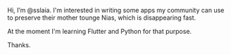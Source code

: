 Hi, I’m @sslaia. I'm interested in writing some apps my community can use to preserve their mother tounge Nias, which is disappearing fast.

At the moment I'm learning Flutter and Python for that purpose.

Thanks. 
<!---
sslaia/sslaia is a ✨ special ✨ repository because its `README.md` (this file) appears on your GitHub profile.
You can click the Preview link to take a look at your changes.
--->
